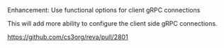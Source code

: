 Enhancement: Use functional options for client gRPC connections

This will add more ability to configure the client side gRPC connections.

https://github.com/cs3org/reva/pull/2801